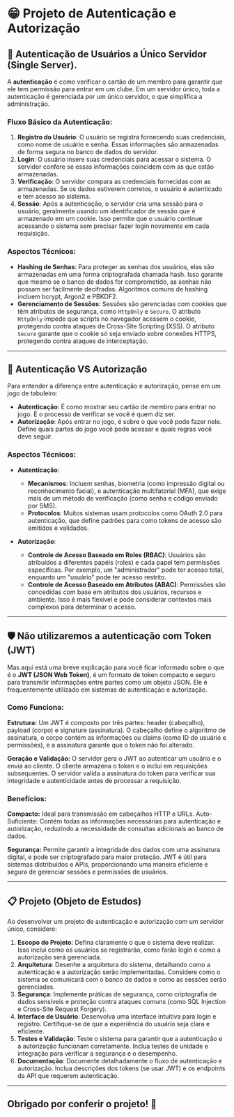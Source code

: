 # 😁 Projeto de Autenticação e Autorização

## 🚀 Autenticação de Usuários a Único Servidor (Single Server).

A **autenticação** é como verificar o cartão de um membro para garantir que ele tem permissão para entrar em um clube. Em um servidor único, toda a autenticação é gerenciada por um único servidor, o que simplifica a administração.

### **Fluxo Básico da Autenticação**:
1. **Registro do Usuário**: O usuário se registra fornecendo suas credenciais, como nome de usuário e senha. Essas informações são armazenadas de forma segura no banco de dados do servidor.
2. **Login**: O usuário insere suas credenciais para acessar o sistema. O servidor confere se essas informações coincidem com as que estão armazenadas.
3. **Verificação**: O servidor compara as credenciais fornecidas com as armazenadas. Se os dados estiverem corretos, o usuário é autenticado e tem acesso ao sistema.
4. **Sessão**: Após a autenticação, o servidor cria uma sessão para o usuário, geralmente usando um identificador de sessão que é armazenado em um cookie. Isso permite que o usuário continue acessando o sistema sem precisar fazer login novamente em cada requisição.

### **Aspectos Técnicos**:
- **Hashing de Senhas**: Para proteger as senhas dos usuários, elas são armazenadas em uma forma criptografada chamada hash. Isso garante que mesmo se o banco de dados for comprometido, as senhas não possam ser facilmente decifradas. Algoritmos comuns de hashing incluem bcrypt, Argon2 e PBKDF2.
- **Gerenciamento de Sessões**: Sessões são gerenciadas com cookies que têm atributos de segurança, como `HttpOnly` e `Secure`. O atributo `HttpOnly` impede que scripts no navegador acessem o cookie, protegendo contra ataques de Cross-Site Scripting (XSS). O atributo `Secure` garante que o cookie só seja enviado sobre conexões HTTPS, protegendo contra ataques de interceptação.

---

## 🔐 Autenticação VS Autorização

Para entender a diferença entre autenticação e autorização, pense em um jogo de tabuleiro:

- **Autenticação**: É como mostrar seu cartão de membro para entrar no jogo. É o processo de verificar se você é quem diz ser.
- **Autorização**: Após entrar no jogo, é sobre o que você pode fazer nele. Define quais partes do jogo você pode acessar e quais regras você deve seguir.

### **Aspectos Técnicos**:
- **Autenticação**:
  - **Mecanismos**: Incluem senhas, biometria (como impressão digital ou reconhecimento facial), e autenticação multifatorial (MFA), que exige mais de um método de verificação (como senha e código enviado por SMS).
  - **Protocolos**: Muitos sistemas usam protocolos como OAuth 2.0 para autenticação, que define padrões para como tokens de acesso são emitidos e validados.
  
- **Autorização**:
  - **Controle de Acesso Baseado em Roles (RBAC)**: Usuários são atribuídos a diferentes papéis (roles) e cada papel tem permissões específicas. Por exemplo, um "administrador" pode ter acesso total, enquanto um "usuário" pode ter acesso restrito.
  - **Controle de Acesso Baseado em Atributos (ABAC)**: Permissões são concedidas com base em atributos dos usuários, recursos e ambiente. Isso é mais flexível e pode considerar contextos mais complexos para determinar o acesso.

---

## 🛡️ Não utilizaremos a autenticação com Token (JWT)

Mas aqui está uma breve explicação para você ficar informado sobre o que é o **JWT (JSON Web Token)**, é um formato de token compacto e seguro para transmitir informações entre partes como um objeto JSON. Ele é frequentemente utilizado em sistemas de autenticação e autorização.

### **Como Funciona:**

**Estrutura:** Um JWT é composto por três partes: header (cabeçalho), payload (corpo) e signature (assinatura). O cabeçalho define o algoritmo de assinatura, o corpo contém as informações ou claims (como ID do usuário e permissões), e a assinatura garante que o token não foi alterado.

**Geração e Validação:** O servidor gera o JWT ao autenticar um usuário e o envia ao cliente. O cliente armazena o token e o inclui em requisições subsequentes. O servidor valida a assinatura do token para verificar sua integridade e autenticidade antes de processar a requisição.

### **Benefícios:**

**Compacto:** Ideal para transmissão em cabeçalhos HTTP e URLs.
Auto-Suficiente: Contém todas as informações necessárias para autenticação e autorização, reduzindo a necessidade de consultas adicionais ao banco de dados.

**Segurança:** Permite garantir a integridade dos dados com uma assinatura digital, e pode ser criptografado para maior proteção.
JWT é útil para sistemas distribuídos e APIs, proporcionando uma maneira eficiente e segura de gerenciar sessões e permissões de usuários.

---

## 📋 Projeto (Objeto de Estudos)

Ao desenvolver um projeto de autenticação e autorização com um servidor único, considere:

1. **Escopo do Projeto**: Defina claramente o que o sistema deve realizar. Isso inclui como os usuários se registrarão, como farão login e como a autorização será gerenciada.
2. **Arquitetura**: Desenhe a arquitetura do sistema, detalhando como a autenticação e a autorização serão implementadas. Considere como o sistema se comunicará com o banco de dados e como as sessões serão gerenciadas.
3. **Segurança**: Implemente práticas de segurança, como criptografia de dados sensíveis e proteção contra ataques comuns (como SQL Injection e Cross-Site Request Forgery).
4. **Interface de Usuário**: Desenvolva uma interface intuitiva para login e registro. Certifique-se de que a experiência do usuário seja clara e eficiente.
5. **Testes e Validação**: Teste o sistema para garantir que a autenticação e a autorização funcionam corretamente. Inclua testes de unidade e integração para verificar a segurança e o desempenho.
6. **Documentação**: Documente detalhadamente o fluxo de autenticação e autorização. Inclua descrições dos tokens (se usar JWT) e os endpoints da API que requerem autenticação.

---
## Obrigado por conferir o projeto! 🚀
